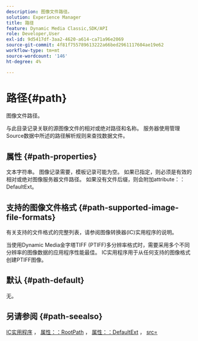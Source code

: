 ```yaml
---
description: 图像文件路径。
solution: Experience Manager
title: 路径
feature: Dynamic Media Classic,SDK/API
role: Developer,User
exl-id: 9d5417df-3aa2-4620-a614-ca71a96e2069
source-git-commit: 4f81f755789613222a66bed2961117604ae19e62
workflow-type: tm+mt
source-wordcount: '146'
ht-degree: 4%

---
```


# 路径{#path}

图像文件路径。

与此目录记录关联的源图像文件的相对或绝对路径和名称。 服务器使用管理Source数据中所述的路径解析规则来查找数据文件。

## 属性 {#path-properties}

文本字符串。 图像记录需要，模板记录可能为空。 如果已指定，则必须是有效的相对或绝对图像服务器文件路径。 如果没有文件后缀，则会附加attribute：：DefaultExt。

## 支持的图像文件格式 {#path-supported-image-file-formats}

有关支持的文件格式的完整列表，请参阅图像转换器(IC)实用程序的说明。

当使用Dynamic Media金字塔TIFF (PTIFF)多分辨率格式时，需要采用多个不同分辨率的图像数据的应用程序性能最佳。 IC实用程序用于从任何支持的图像格式创建PTIFF图像。

## 默认 {#path-default}

无。

## 另请参阅 {#path-seealso}

[IC实用程序](/help/aem-is-ir-api/is-api/is-utils/utilities/r-ic.md) ， [属性：：RootPath](/help/aem-is-ir-api/is-api/image-catalog/image-serving-api-ref/c-image-catalog-reference/c-attributes-reference/r-rootpath.md) ， [属性：：DefaultExt](/help/aem-is-ir-api/is-api/image-catalog/image-serving-api-ref/c-image-catalog-reference/c-attributes-reference/r-defaultext.md) ， [src=](/help/aem-is-ir-api/is-api/http-ref/image-serving-api-ref/c-http-protocol-reference/c-command-reference/r-src.md)

<!-- [attribute::LowerCasePaths]() -->
